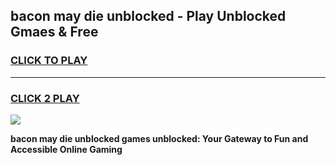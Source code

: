 
## bacon may die unblocked - Play Unblocked Gmaes & Free
<h3>
<a href="https://news.freeplayer.one?title=bacon_may_die_unblocked&ref=16F">CLICK TO PLAY</a></h3>
<hr>

<h3>
<a href="https://news.freeplayer.one?title=bacon_may_die_unblocked&ref=16F">CLICK 2 PLAY</a>
  
</h3>

<a href="https://news.freeplayer.one?title=bacon_may_die_unblocked&ref=16F/"><img src="https://clearcache.store/games.png"></a>


**bacon may die unblocked games unblocked: Your Gateway to Fun and Accessible Online Gaming**
